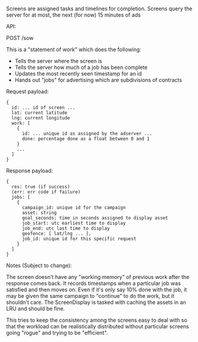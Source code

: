 Screens are assigned tasks and timelines for completion.
Screens query the server for at most, the next (for now) 15 minutes of ads

API:

POST /sow

This is a "statement of work" which does the following:
  * Tells the server where the screen is
  * Tells the server how much of a job has been complete
  * Updates the most recently seen timestamp for an id
  * Hands out "jobs" for advertising which are subdivisions of contracts

Request payload:

```
{
  id: ... id of screen ...
  lat: current latitude
  lng: current longitude
  work: [
    {
      id: ... unique id as assigned by the adserver ...
      done: percentage done as a float between 0 and 1
    }
    ...
  ]
}
```

Response payload:

```
{
  res: true (if success)
  (err: err code if failure)
  jobs: [
    { 
      campaign_id: unique id for the campaign
      asset: string
      goal_seconds: time in seconds assigned to display asset
      job_start: utc earliest time to display
      job_end: utc last time to display
      geofence: [ lat/lng ... ],
      job_id: unique id for this specific request
    }
  ]
}
```

Notes (Subject to change):

The screen doesn't have any "working memory" of previous work after the response comes back. It records timestamps when a 
particular job was satisfied and then moves on.  Even if it's only say 10% done with the job, it may be given the same campaign
to "continue" to do the work, but it shouldn't care. The ScreenDisplay is tasked with caching the assets in an LRU and should 
be fine.

This tries to keep the consistency among the screens easy to deal with so that the workload can be realistically distributed 
without particular screens going "rogue" and trying to be "efficient".
